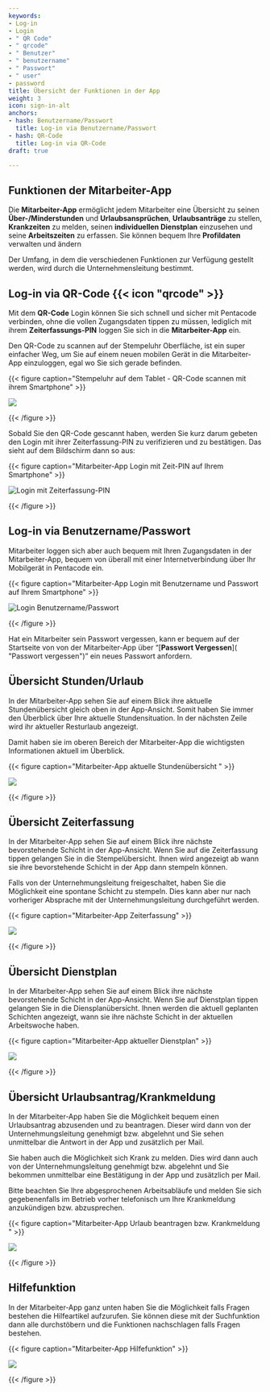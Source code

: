```yaml
---
keywords:
- Log-in
- Login
- " QR Code"
- " qrcode"
- " Benutzer"
- " benutzername"
- " Passwort"
- " user"
- password
title: Übersicht der Funktionen in der App
weight: 3
icon: sign-in-alt
anchors:
- hash: Benutzername/Passwort
  title: Log-in via Benutzername/Passwort
- hash: QR-Code
  title: Log-in via QR-Code
draft: true

---
```

## Funktionen der Mitarbeiter-App

Die **Mitarbeiter-App** ermöglicht jedem Mitarbeiter eine Übersicht zu seinen **Über-/Minderstunden** und **Urlaubsansprüchen**, **Urlaubsanträge** zu stellen, **Krankzeiten** zu melden, seinen **individuellen Dienstplan** einzusehen und seine **Arbeitszeiten** zu erfassen. Sie können bequem Ihre **Profildaten** verwalten und ändern

Der Umfang, in dem die verschiedenen Funktionen zur Verfügung gestellt werden, wird durch die Unternehmensleitung bestimmt.

## Log-in via QR-Code {{< icon "qrcode" >}}

Mit dem **QR-Code** Login können Sie sich schnell und sicher mit Pentacode verbinden, ohne die vollen Zugangsdaten tippen zu müssen, lediglich mit ihrem **Zeiterfassungs-PIN** loggen Sie sich in die **Mitarbeiter-App** ein.

Den QR-Code zu scannen auf der Stempeluhr Oberfläche, ist ein super einfacher Weg, um Sie auf einem neuen mobilen Gerät in die Mitarbeiter-App einzuloggen, egal wo Sie sich gerade befinden.

{{< figure caption="Stempeluhr auf dem Tablet - QR-Code scannen mit ihrem Smartphone" >}}

![](/uploads/stempel_mit_pfeil_qrcode.png)

{{< /figure >}}

Sobald Sie den QR-Code gescannt haben, werden Sie kurz darum gebeten den Login mit ihrer Zeiterfassung-PIN zu verifizieren und zu bestätigen. Das sieht auf dem Bildschirm dann so aus:

{{< figure caption="Mitarbeiter-App Login mit Zeit-PIN auf Ihrem Smartphone" >}}

![Login mit Zeiterfassung-PIN](/uploads/ma-app_zeitpin_login.png "Login mit Zeit-PIN")

{{< /figure >}}

## Log-in via Benutzername/Passwort

Mitarbeiter loggen sich aber auch bequem mit Ihren Zugangsdaten in der Mitarbeiter-App, bequem von überall mit einer Internetverbindung über Ihr Mobilgerät in Pentacode ein.

{{< figure caption="Mitarbeiter-App Login mit Benutzername und Passwort auf Ihrem Smartphone" >}}

![Login Benutzername/Passwort](/uploads/ma-app_login_benutzer-1.png "Login Benutzer")

{{< /figure >}}

Hat ein Mitarbeiter sein Passwort vergessen, kann er bequem auf der Startseite von von der Mitarbeiter-App über “[**Passwort Vergessen**]( "Passwort vergessen")” ein neues Passwort anfordern.

## Übersicht Stunden/Urlaub

In der Mitarbeiter-App sehen Sie auf einem Blick ihre aktuelle Stundenübersicht gleich oben in der App-Ansicht. Somit haben Sie immer den Überblick über Ihre aktuelle Stundensituation. In der nächsten Zeile wird ihr aktueller Resturlaub angezeigt.

Damit haben sie im oberen Bereich der Mitarbeiter-App die wichtigsten Informationen aktuell im Überblick.

{{< figure caption="Mitarbeiter-App aktuelle Stundenübersicht " >}}

![](/uploads/handy_einzeln_lang_maapp_ubersicht_stunden_urlaub.png)

{{< /figure >}}

## Übersicht Zeiterfassung

In der Mitarbeiter-App sehen Sie auf einem Blick ihre nächste bevorstehende Schicht in der App-Ansicht. Wenn Sie auf die Zeiterfassung tippen gelangen Sie in die Stempelübersicht. Ihnen wird angezeigt ab wann sie ihre bevorstehende Schicht in der App dann stempeln können.

Falls von der Unternehmungsleitung freigeschaltet, haben Sie die Möglichkeit eine spontane Schicht zu stempeln. Dies kann aber nur nach vorheriger Absprache mit der Unternehmungsleitung durchgeführt werden.

{{< figure caption="Mitarbeiter-App Zeiterfassung" >}}

![](/uploads/zwei_handy_nebeneinander_lang_maapp_ubersicht_zeit_erfassen.png)

{{< /figure >}}

## Übersicht Dienstplan

In der Mitarbeiter-App sehen Sie auf einem Blick ihre nächste bevorstehende Schicht in der App-Ansicht. Wenn Sie auf Dienstplan tippen gelangen Sie in die Diensplanübersicht. Ihnen werden die aktuell geplanten Schichten angezeigt, wann sie ihre nächste Schicht in der aktuellen Arbeitswoche haben.

{{< figure caption="Mitarbeiter-App aktueller Dienstplan" >}}

![](/uploads/zwei_handy_nebeneinander_lang_maapp_ubersicht_dienstplan.png)

{{< /figure >}}

## Übersicht Urlaubsantrag/Krankmeldung

In der Mitarbeiter-App haben Sie die Möglichkeit bequem einen Urlaubsantrag abzusenden und zu beantragen. Dieser wird dann von der Unternehmungsleitung genehmigt bzw. abgelehnt und Sie sehen unmittelbar die Antwort in der App und zusätzlich per Mail.

Sie haben auch die Möglichkeit sich Krank zu melden. Dies wird dann auch von der Unternehmungsleitung genehmigt bzw. abgelehnt und Sie bekommen unmittelbar eine Bestätigung in der App und zusätzlich per Mail.

Bitte beachten Sie Ihre abgesprochenen Arbeitsabläufe und melden Sie sich gegebenenfalls im Betrieb vorher telefonisch um Ihre Krankmeldung anzukündigen bzw. abzusprechen.

{{< figure caption="Mitarbeiter-App Urlaub beantragen bzw. Krankmeldung " >}}

![](/uploads/zwei_handy_nebeneinander_lang_maapp_ubersicht_urlaub-krank.png)

{{< /figure >}}

## Hilfefunktion

In der Mitarbeiter-App ganz unten haben Sie die Möglichkeit falls Fragen bestehen die Hilfeartikel aufzurufen. Sie können diese mit der Suchfunktion dann alle durchstöbern und die Funktionen nachschlagen falls Fragen bestehen.

{{< figure caption="Mitarbeiter-App Hilfefunktion" >}}

![](/uploads/handy_einzeln_lang_maapp_ubersicht_hilfe.png)

{{< /figure >}}